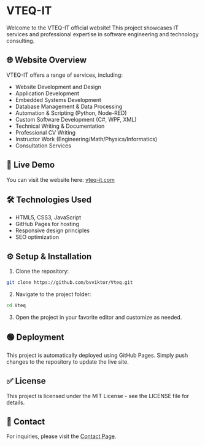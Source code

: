# VTEQ-IT

Welcome to the VTEQ-IT official website! This project showcases IT services and professional expertise in software engineering and technology consulting.

## 🌐 Website Overview
VTEQ-IT offers a range of services, including:
- Website Development and Design
- Application Development
- Embedded Systems Development
- Database Management & Data Processing
- Automation & Scripting (Python, Node-RED)
- Custom Software Development (C#, WPF, XML)
- Technical Writing & Documentation
- Professional CV Writing
- Instructor Work (Engineering/Math/Physics/Informatics)
- Consultation Services

## 🚀 Live Demo
You can visit the website here: [vteq-it.com](https://vteq-it.com)

## 🛠️ Technologies Used
- HTML5, CSS3, JavaScript
- GitHub Pages for hosting
- Responsive design principles
- SEO optimization

## ⚙️ Setup & Installation
1. Clone the repository:
```bash
git clone https://github.com/bvviktor/Vteq.git
```
2. Navigate to the project folder:
```bash
cd Vteq
```
3. Open the project in your favorite editor and customize as needed.

## 🟢 Deployment
This project is automatically deployed using GitHub Pages. Simply push changes to the repository to update the live site.

## ✅ License
This project is licensed under the MIT License - see the LICENSE file for details.

## 📧 Contact
For inquiries, please visit the [Contact Page](https://vteq-it.com/contact).

